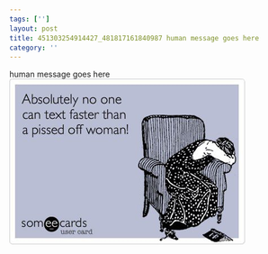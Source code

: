 ```yaml
---
tags: ['']
layout: post
title: 451303254914427_481817161840987 human message goes here
category: ''
---
```

human message goes here
![451303254914427_481817161840987](/uploads/2012-10-30-451303254914427_481817161840987-human-message-goes-here.jpg)

